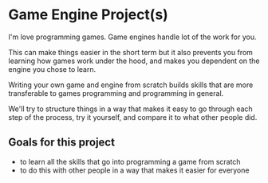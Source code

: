 # Game Engine Project(s)

I'm love programming games. Game engines handle lot of the work for you.

This can make things easier in the short term but it also prevents you from learning how games work under the hood, and makes you dependent on the engine you chose to learn.

Writing your own game and engine from scratch builds skills that are more transferable to games programming and programming in general.

We'll try to structure things in a way that makes it easy to go through each step of the process, try it yourself, and compare it to what other people did.


## Goals for this project

- to learn all the skills that go into programming a game from scratch
- to do this with other people in a way that makes it easier for everyone
